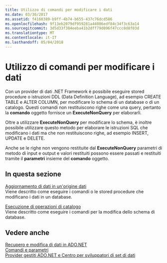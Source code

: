```yaml
---
title: Utilizzo di comandi per modificare i dati
ms.date: 03/30/2017
ms.assetid: f4160389-b9ff-4b74-b655-437c76dcd586
ms.openlocfilehash: 9f13eb2079df959281a44086edf84c34f3c63a14
ms.sourcegitcommit: 3d5d33f384eeba41b2dff79d096f47ccc8d8f03d
ms.translationtype: MT
ms.contentlocale: it-IT
ms.lasthandoff: 05/04/2018
---
```

# <a name="using-commands-to-modify-data"></a>Utilizzo di comandi per modificare i dati
Con un provider di dati .NET Framework è possibile eseguire stored procedure o istruzioni DDL (Data Definition Language), ad esempio CREATE TABLE e ALTER COLUMN, per modificare lo schema di un database o di un catalogo. Questi comandi non restituiscono righe come una query, pertanto la **comando** oggetto fornisce un **ExecuteNonQuery** per elaborarli.  
  
 Oltre a utilizzare **ExecuteNonQuery** per modificare lo schema, è inoltre possibile utilizzare questo metodo per elaborare le istruzioni SQL che modificano i dati ma che non restituiscono righe, ad esempio INSERT, UPDATE e DELETE.  
  
 Anche se le righe non vengono restituite dal **ExecuteNonQuery** parametri di metodo di input e output e valori restituiti possono essere passati e restituiti tramite il **parametri** insieme del **comando**  oggetto.  
  
## <a name="in-this-section"></a>In questa sezione  
 [Aggiornamento di dati in un'origine dati](../../../../docs/framework/data/adonet/updating-data-in-a-data-source.md)  
 Viene descritto come eseguire i comandi o le stored procedure che modificano i dati in un database.  
  
 [Esecuzione di operazioni di catalogo](../../../../docs/framework/data/adonet/performing-catalog-operations.md)  
 Viene descritto come eseguire i comandi per la modifica dello schema di database.  
  
## <a name="see-also"></a>Vedere anche  
 [Recupero e modifica di dati in ADO.NET](../../../../docs/framework/data/adonet/retrieving-and-modifying-data.md)  
 [Comandi e parametri](../../../../docs/framework/data/adonet/commands-and-parameters.md)  
 [Provider gestiti ADO.NET e Centro per sviluppatori di set di dati](http://go.microsoft.com/fwlink/?LinkId=217917)
